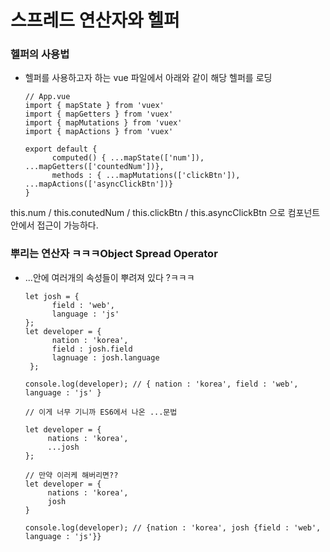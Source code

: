 # 스프레드 연산자와 헬퍼


### 헬퍼의 사용법
 - 헬퍼를 사용하고자 하는 vue 파일에서 아래와 같이 해당 헬퍼를 로딩

       // App.vue
       import { mapState } from 'vuex'
       import { mapGetters } from 'vuex'
       import { mapMutations } from 'vuex'
       import { mapActions } from 'vuex'

       export default {
             computed() { ...mapState(['num']), ...mapGetters(['countedNum'])},
             methods : { ...mapMutations(['clickBtn']), ...mapActions(['asyncClickBtn'])}
       }

this.num / this.conutedNum / this.clickBtn / this.asyncClickBtn 으로 컴포넌트 안에서 접근이 가능하다.  

### 뿌리는 연산자 ㅋㅋㅋObject Spread Operator
 - ...안에 여러개의 속성들이 뿌려져 있다 ?ㅋㅋㅋ  
 
       let josh = {
             field : 'web',
             language : 'js'
       };
       let developer = {
             nation : 'korea',
             field : josh.field
             lagnuage : josh.language   
        };
       
       console.log(developer); // { nation : 'korea', field : 'web', language : 'js' }
       
       // 이게 너무 기니까 ES6에서 나온 ...문법
       
       let developer = {
            nations : 'korea',
            ...josh
       };
       
       // 만약 이러케 해버리면??
       let developer = {
            nations : 'korea',
            josh
       }
       
       console.log(developer); // {nation : 'korea', josh {field : 'web', language : 'js'}}
      
     
